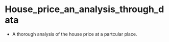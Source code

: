 # House_price_an_analysis_through_data
* A thorough analysis of the house price at a partcular place.
